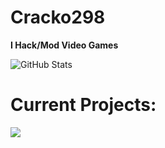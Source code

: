 # Cracko298
**I Hack/Mod Video Games**

![GitHub Stats](https://github-readme-stats.vercel.app/api?username=Cracko298&theme=dark)


# Current Projects:
![](https://github-stats.com/Cracko298/NISZSE)

